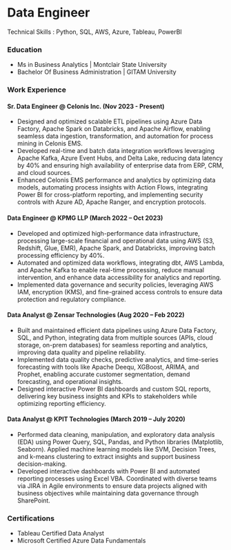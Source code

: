# Data Engineer
Technical Skills : Python, SQL, AWS, Azure, Tableau, PowerBI

### Education
- Ms in Business Analytics     |            Montclair State University
- Bachelor Of Business Administration   |   GITAM University

### Work Experience
#### Sr. Data Engineer @ Celonis Inc. (Nov 2023 -  Present)

- Designed and optimized scalable ETL pipelines using Azure Data Factory, Apache Spark on Databricks, and Apache Airflow, enabling seamless data ingestion, transformation, and automation for process mining in Celonis EMS.
- Developed real-time and batch data integration workflows leveraging Apache Kafka, Azure Event Hubs, and Delta Lake, reducing data latency by 40% and ensuring high availability of enterprise data from ERP, CRM, and cloud sources.
- Enhanced Celonis EMS performance and analytics by optimizing data models, automating process insights with Action Flows, integrating Power BI for cross-platform reporting, and implementing security controls with Azure AD, Apache Ranger, and encryption protocols.

#### Data Engineer @ KPMG LLP  (March 2022 – Oct 2023)

- Developed and optimized high-performance data infrastructure, processing large-scale financial and operational data using AWS (S3, Redshift, Glue, EMR), Apache Spark, and Databricks, improving batch processing efficiency by 40%.
- Automated and optimized data workflows, integrating dbt, AWS Lambda, and Apache Kafka to enable real-time processing, reduce manual intervention, and enhance data accessibility for analytics and reporting.
- Implemented data governance and security policies, leveraging AWS IAM, encryption (KMS), and fine-grained access controls to ensure data protection and regulatory compliance.

#### Data Analyst @ Zensar Technologies (Aug 2020 – Feb 2022)

-  Built and maintained efficient data pipelines using Azure Data Factory, SQL, and Python, integrating data from multiple sources (APIs, cloud storage, on-prem databases) for seamless reporting and analytics, improving data quality and pipeline reliability.
- Implemented data quality checks, predictive analytics, and time-series forecasting with tools like Apache Deequ, XGBoost, ARIMA, and Prophet, enabling accurate customer segmentation, demand forecasting, and operational insights.
- Designed interactive Power BI dashboards and custom SQL reports, delivering key business insights and KPIs to stakeholders while optimizing reporting efficiency.

#### Data Analyst @ KPIT Technologies (March 2019 – July 2020)

- Performed data cleaning, manipulation, and exploratory data analysis (EDA) using Power Query, SQL, Pandas, and Python libraries (Matplotlib, Seaborn). Applied machine learning models like SVM, Decision Trees, and k-means clustering to extract insights and support business decision-making.
- Developed interactive dashboards with Power BI and automated reporting processes using Excel VBA. Coordinated with diverse teams via JIRA in Agile environments to ensure data projects aligned with business objectives while maintaining data governance through SharePoint.

### Certifications
- Tableau Certified Data Analyst
- Microsoft Certified Azure Data Fundamentals




